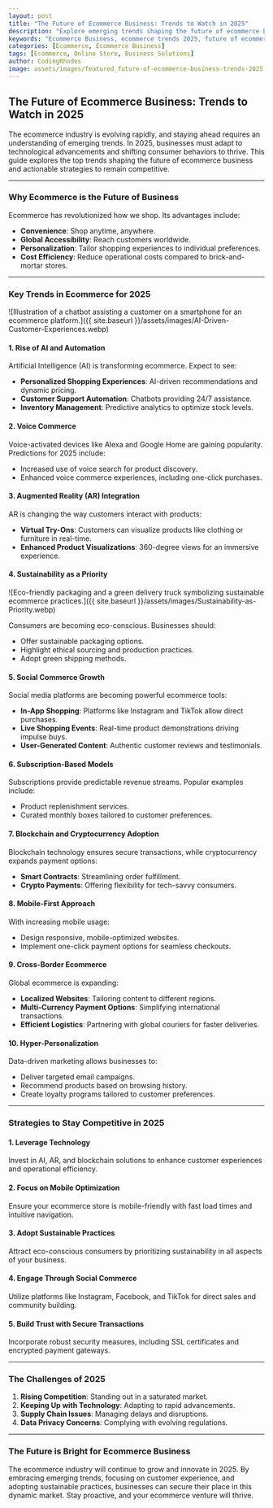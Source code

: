 ```yaml
---
layout: post
title: "The Future of Ecommerce Business: Trends to Watch in 2025"
description: "Explore emerging trends shaping the future of ecommerce business in 2025. Learn how to stay ahead with innovative strategies and tools."
keywords: "Ecommerce Business, ecommerce trends 2025, future of ecommerce, ecommerce strategies, online shopping trends"
categories: [Ecommerce, Ecommerce Business]
tags: [Ecommerce, Online Store, Business Solutions]
author: CodingRhodes
image: assets/images/featured_future-of-ecommerce-business-trends-2025.webp
---
```


## The Future of Ecommerce Business: Trends to Watch in 2025

The ecommerce industry is evolving rapidly, and staying ahead requires an understanding of emerging trends. In 2025, businesses must adapt to technological advancements and shifting consumer behaviors to thrive. This guide explores the top trends shaping the future of ecommerce business and actionable strategies to remain competitive.

---

### Why Ecommerce is the Future of Business

Ecommerce has revolutionized how we shop. Its advantages include:

- **Convenience**: Shop anytime, anywhere.
- **Global Accessibility**: Reach customers worldwide.
- **Personalization**: Tailor shopping experiences to individual preferences.
- **Cost Efficiency**: Reduce operational costs compared to brick-and-mortar stores.

---

### Key Trends in Ecommerce for 2025

![Illustration of a chatbot assisting a customer on a smartphone for an ecommerce platform.]({{ site.baseurl }}/assets/images/AI-Driven-Customer-Experiences.webp)

#### 1. **Rise of AI and Automation**
Artificial Intelligence (AI) is transforming ecommerce. Expect to see:

- **Personalized Shopping Experiences**: AI-driven recommendations and dynamic pricing.
- **Customer Support Automation**: Chatbots providing 24/7 assistance.
- **Inventory Management**: Predictive analytics to optimize stock levels.

#### 2. **Voice Commerce**
Voice-activated devices like Alexa and Google Home are gaining popularity. Predictions for 2025 include:

- Increased use of voice search for product discovery.
- Enhanced voice commerce experiences, including one-click purchases.

#### 3. **Augmented Reality (AR) Integration**
AR is changing the way customers interact with products:

- **Virtual Try-Ons**: Customers can visualize products like clothing or furniture in real-time.
- **Enhanced Product Visualizations**: 360-degree views for an immersive experience.

#### 4. **Sustainability as a Priority**

![Eco-friendly packaging and a green delivery truck symbolizing sustainable ecommerce practices.]({{ site.baseurl }}/assets/images/Sustainability-as-Priority.webp)

Consumers are becoming eco-conscious. Businesses should:

- Offer sustainable packaging options.
- Highlight ethical sourcing and production practices.
- Adopt green shipping methods.

#### 5. **Social Commerce Growth**
Social media platforms are becoming powerful ecommerce tools:

- **In-App Shopping**: Platforms like Instagram and TikTok allow direct purchases.
- **Live Shopping Events**: Real-time product demonstrations driving impulse buys.
- **User-Generated Content**: Authentic customer reviews and testimonials.

#### 6. **Subscription-Based Models**
Subscriptions provide predictable revenue streams. Popular examples include:

- Product replenishment services.
- Curated monthly boxes tailored to customer preferences.

#### 7. **Blockchain and Cryptocurrency Adoption**
Blockchain technology ensures secure transactions, while cryptocurrency expands payment options:

- **Smart Contracts**: Streamlining order fulfillment.
- **Crypto Payments**: Offering flexibility for tech-savvy consumers.

#### 8. **Mobile-First Approach**
With increasing mobile usage:

- Design responsive, mobile-optimized websites.
- Implement one-click payment options for seamless checkouts.

#### 9. **Cross-Border Ecommerce**
Global ecommerce is expanding:

- **Localized Websites**: Tailoring content to different regions.
- **Multi-Currency Payment Options**: Simplifying international transactions.
- **Efficient Logistics**: Partnering with global couriers for faster deliveries.

#### 10. **Hyper-Personalization**
Data-driven marketing allows businesses to:

- Deliver targeted email campaigns.
- Recommend products based on browsing history.
- Create loyalty programs tailored to customer preferences.

---

### Strategies to Stay Competitive in 2025

#### 1. **Leverage Technology**
Invest in AI, AR, and blockchain solutions to enhance customer experiences and operational efficiency.

#### 2. **Focus on Mobile Optimization**
Ensure your ecommerce store is mobile-friendly with fast load times and intuitive navigation.

#### 3. **Adopt Sustainable Practices**
Attract eco-conscious consumers by prioritizing sustainability in all aspects of your business.

#### 4. **Engage Through Social Commerce**
Utilize platforms like Instagram, Facebook, and TikTok for direct sales and community building.

#### 5. **Build Trust with Secure Transactions**
Incorporate robust security measures, including SSL certificates and encrypted payment gateways.

---

### The Challenges of 2025

1. **Rising Competition**: Standing out in a saturated market.
2. **Keeping Up with Technology**: Adapting to rapid advancements.
3. **Supply Chain Issues**: Managing delays and disruptions.
4. **Data Privacy Concerns**: Complying with evolving regulations.

---

### The Future is Bright for Ecommerce Business

The ecommerce industry will continue to grow and innovate in 2025. By embracing emerging trends, focusing on customer experience, and adopting sustainable practices, businesses can secure their place in this dynamic market. Stay proactive, and your ecommerce venture will thrive.
